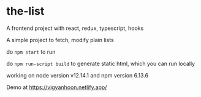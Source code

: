 # the-list
A frontend project with react, redux, typescript, hooks

A simple project to fetch, modify plain lists

do `npm start` to run

do `npm run-script build` to generate static html, which you can run locally

working on node version v12.14.1 and npm version 6.13.6

Demo at https://vigyanhoon.netlify.app/